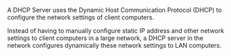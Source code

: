 A DHCP Server uses the Dynamic Host Communication Protocol (DHCP) to configure the network settings of client computers.

Instead of having to manually configure static IP address and other network settings to client computers in a large network, a DHCP server in the network configures dynamically these network settings to LAN computers.